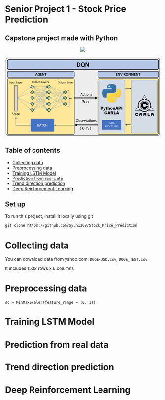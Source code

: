 # Senior Project 1 - Stock Price Prediction
## Capstone project made with Python 
<div id="header" align="center">
  <img src="https://media.giphy.com/media/M9gbBd9nbDrOTu1Mqx/giphy.gif" width="100"/>
</div>

![Algorithm schema](./DQN-based-DeepReinforcement-Learning-architecture.png)

## Table of contents
* [Collecting data](#collecting-data)
* [Preprocessing data](#preprocessing-data)
* [Training LSTM Model](#training-lstm-model)
* [Prediction from real data](#prediction-from-real-data)
* [Trend direction prediction](#trend-direction-prediction)
* [Deep Reinforcement Learning](#deep-reinforcement-learning)

## Set up
To run this project, install it locally using git
```
git clone https://github.com/Syun1208/Stock_Price_Prediction
```

# Collecting data
You can download data from yahoo.com: `DOGE-USD.csv`, `DOGE_TEST.csv`

It includes 1532 rows x 6 columns

# Preprocessing data
```
sc = MinMaxScaler(feature_range = (0, 1))
```
# Training LSTM Model
# Prediction from real data
# Trend direction prediction
# Deep Reinforcement Learning
